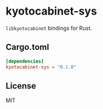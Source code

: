 # kyotocabinet-sys

`libkyotocabinet` bindings for Rust.

## Cargo.toml

```toml
[dependencies]
kyotocabinet-sys = "0.1.0"
```

## License

MIT
